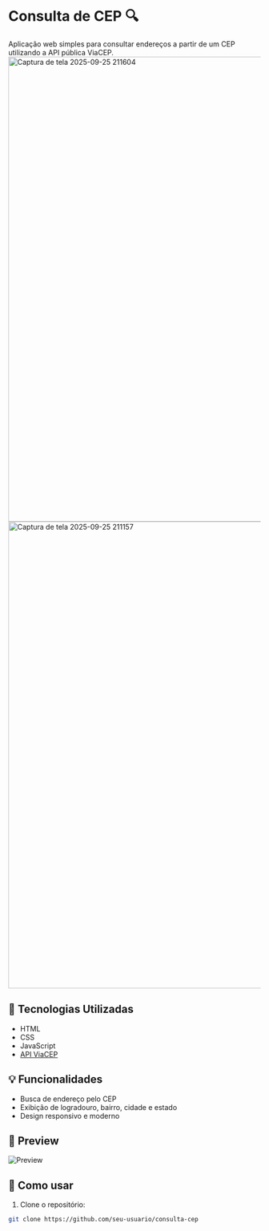 # Consulta de CEP 🔍

Aplicação web simples para consultar endereços a partir de um CEP utilizando a API pública ViaCEP.
<img width="1909" height="928" alt="Captura de tela 2025-09-25 211604" src="https://github.com/user-attachments/assets/fec9e5c3-208e-4ec9-a6f6-df35ca08fdf3" />
<img width="1913" height="932" alt="Captura de tela 2025-09-25 211157" src="https://github.com/user-attachments/assets/99c6829a-21a6-419f-b395-92fb72b1d023" />



## 🧰 Tecnologias Utilizadas
- HTML
- CSS
- JavaScript
- [API ViaCEP](https://viacep.com.br)

## 💡 Funcionalidades
- Busca de endereço pelo CEP
- Exibição de logradouro, bairro, cidade e estado
- Design responsivo e moderno

## 📸 Preview
![Preview](./screenshot.png)

## 🚀 Como usar
1. Clone o repositório:
```bash
git clone https://github.com/seu-usuario/consulta-cep

